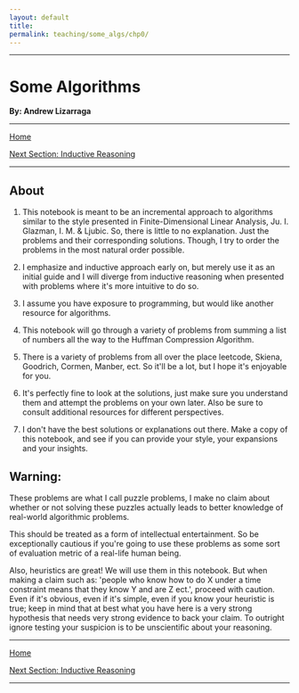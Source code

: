 ```yaml
---
layout: default
title: 
permalink: teaching/some_algs/chp0/
---
```


---
# Some Algorithms
**By: Andrew Lizarraga**

---
[Home](../../index.html)

[Next Section: Inductive Reasoning](../chp1/)

---

## About

1. This notebook is meant to be an incremental approach to algorithms similar to the style presented in Finite-Dimensional Linear Analysis, Ju. I. Glazman, I. M. & Ljubic. So, there is little to no explanation. Just the problems and their corresponding solutions. Though, I try to order the problems in the most natural order possible.

2. I emphasize and inductive approach early on, but merely use it as an initial guide and I will diverge from inductive reasoning when presented with problems where it's more intuitive to do so. 

3. I assume you have exposure to programming, but would like another resource for algorithms.

4. This notebook will go through a variety of problems from summing a list of numbers all the way to the Huffman Compression Algorithm.

5. There is a variety of problems from all over the place leetcode, Skiena, Goodrich, Cormen, Manber, ect. So it'll be a lot, but I hope it's enjoyable for you.

6. It's perfectly fine to look at the solutions, just make sure you understand them and attempt the problems on your own later. Also be sure to consult additional resources for different perspectives.

7. I don't have the best solutions or explanations out there. Make a copy of this notebook, and see if you can provide your style, your expansions and your insights.

## Warning: 

These problems are what I call puzzle problems, I make no claim about whether or not solving these puzzles actually leads to better knowledge of real-world algorithmic problems.

This should be treated as a form of intellectual entertainment. So be exceptionally cautious if you're going to use these problems as some sort of evaluation metric of a real-life human being.

Also, heuristics are great! We will use them in this notebook. But when making a claim such as: 'people who know how to do X under a time constraint means that they know Y and are Z ect.', proceed
with caution. Even if it's obvious, even if it's simple, even if you know your heuristic is true; keep in mind that at best what you have here is a very strong hypothesis that needs very strong
evidence to back your claim. To outright ignore testing your suspicion is to be unscientific about your reasoning. 

---
[Home](../../index.html)

[Next Section: Inductive Reasoning](../chp1/)

---
